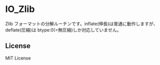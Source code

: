 IO_Zlib
=======

Zlib フォーマットの分解ルーチンです。inflate(伸長)は普通に動作しますが、deflate(圧縮)は btype:0(=無圧縮)しか対応していません。

## License
MIT License